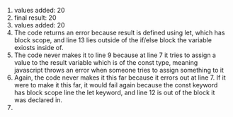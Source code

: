 1. values added: 20
2. final result: 20
3. values added: 20
4. The code returns an error because result is defined using let, which has block scope, and line 13 lies outside of the if/else block the variable exiosts inside of. 
5. The code never makes it to line 9 because at line 7 it tries to assign a value to the result variable which is of the const type, meaning javascript throws an error when someone tries to assign something to it
6. Again, the code never makes it this far because it errors out at line 7. If it were to make it this far, it would fail again because the const keyword has block scope line the let keyword, and line 12 is out of the block it was declared in.
7. 